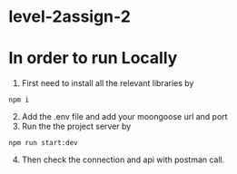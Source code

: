 # level-2assign-2

# In order to run Locally

1. First need to install all the relevant libraries by

```
npm i

```

2. Add the .env file and add your moongoose url and port
3. Run the the project server by

```
npm run start:dev

```

4. Then check the connection and api with postman call.
